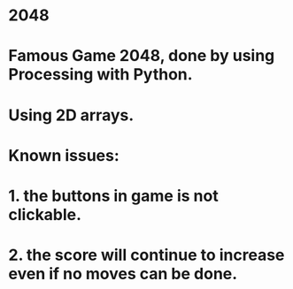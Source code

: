 # 2048
# Famous Game 2048, done by using Processing with Python.
# Using 2D arrays.
# 
# Known issues:
#   1. the buttons in game is not clickable.
#   2. the score will continue to increase even if no moves can be done.
